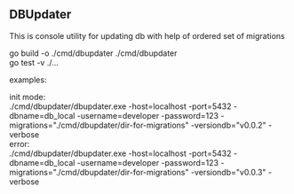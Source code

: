 ## DBUpdater

This is console utility for updating db with help of ordered set of migrations

go build -o ./cmd/dbupdater ./cmd/dbupdater   
go test -v ./...   

examples:   

init mode:   
./cmd/dbupdater/dbupdater.exe -host=localhost -port=5432 -dbname=db_local -username=developer -password=123 -migrations="./cmd/dbupdater/dir-for-migrations" -versiondb="v0.0.2" -verbose     
error:     
./cmd/dbupdater/dbupdater.exe -host=localhost -port=5432 -dbname=db_local -username=developer -password=123 -migrations="./cmd/dbupdater/dir-for-migrations" -versiondb="v0.0.3" -verbose     
